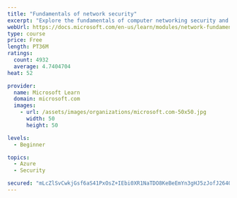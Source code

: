 ```yaml
---
title: "Fundamentals of network security"
excerpt: "Explore the fundamentals of computer networking security and monitoring."
webUrl: https://docs.microsoft.com/en-us/learn/modules/network-fundamentals-2/
type: course
price: Free
length: PT36M
ratings:
  count: 4932
  average: 4.7404704
heat: 52

provider:
  name: Microsoft Learn
  domain: microsoft.com
  images:
    - url: /assets/images/organizations/microsoft.com-50x50.jpg
      width: 50
      height: 50

levels:
  - Beginner

topics:
  - Azure
  - Security

secured: "mLcZlSvCwkjGsf6aS41PxOsZ+IEbi0XR1NaTDO8KeBeEmYn3gHJ5zJofJ264OXXSpmp6uQ7jSjp+yh4wOFkIUAt9z5IFcugOojAfWal7qHXCWHxAANA4cbTAotjwZArpab4wSx4zJhvRfspPq3ULXhxK4UAii4RN3feTcFDMKbje5I0QKRpQEYuZzydJhD5yI/ixN2PRGTwnkcFqWWlKsX6IaVMmxxrX9aLNt4d6umqAzTwDXYmj+EZSlnTK3KIisUMqLa6M4cKhBM3tEzcsG3/4/X+mAvBRsTM59yIg6OMVm0aHMTTtWG4nr0WrMfXDFoFPo/wbpINP2SUzgs22hMAsrrnP7ODvAzIr8yYz8L1k/R9HXR05Y9OKTqL1iUqtBSJz8uzQoWpR9oFmMiOdGLSSoVB+7M0zq7k/zM/DYaE=;dVZoNpqJKnAad71v3qqiCw=="
---
```


